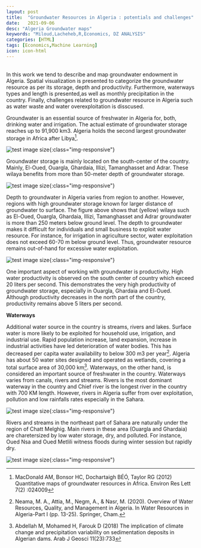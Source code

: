 ```yaml
---
layout: post
title:  "Groundwater Resources in Algeria : potentials and challenges"
date:   2021-09-06
desc: "Algeria Groundwater maps"
keywords: "Miloud,Lacheheb,R,Economics, DZ ANALYSIS"
categories: [HTML]
tags: [Economics,Machine Learning]
icon: icon-html
---
```

<br>
In this work we tend to describe and map groundwater endowment in Algeria. Spatial visualization is presented to categorize the groundwater resource as per its storage, depth and productivity. Furthermore, waterways types and length is presented,as well as monthly precipitation in the country. Finally, challenges related to groundwater resource in Algeria such as water waste and water overexploitation is disscused.

Groundwater is an essential source of freshwater in Algeria for, both, drinking water and irrigation. The actual estimate of groundwater storage reaches up to 91,900 km3. Algeria holds the second largest groundwater storage in Africa after Libya[^1]. 

![test image size](/Miloud_Lacheheb/static/assets/img/water1/gwstorage.png){:class="img-responsive"}

Groundwater storage is mainly located on the south-center of the country. Mainly, El-Oued, Ouargla, Ghardaia, Illizi, Tamanghasset and Adrar. These wilaya benefits from more than 50-meter depth of groundwater storage.

![test image size](/Miloud_Lacheheb/static/assets/img/water1/depthgw.png){:class="img-responsive"}

Depth to groundwater in Algeria varies from region to another. However, regions with high groundwater storage known for larger distance of groundwater to surface. The figure above shows that (yellow) wilaya such as El-Oued, Ouargla, Ghardaia, Illizi, Tamanghasset and Adrar groundwater is more than 250 meters below ground level. The depth to groundwater makes it difficult for individuals and small business to exploit water resource. For instance, for irrigation in agriculture sector, water exploitation does not exceed 60-70 m below ground level. Thus, groundwater resource remains out-of-hand for excessive water exploitation. 

![test image size](/Miloud_Lacheheb/static/assets/img/water1/gwprod.png){:class="img-responsive"}

One important aspect of working with groundwater is productivity. High water productivity is observed on the south center of country which exceed 20 liters per second. This demonstrates the very high productivity of groundwater storage, especially in Ouargla, Ghardaia and El-Oued. Although productivity decreases in the north part of the country, productivity remains above 5 liters per second.

**Waterways**

Additional water source in the country is streams, rivers and lakes. Surface water is more likely to be exploited for household use, irrigation, and industrial use. Rapid population increase, land expansion, increase in industrial activities have led deterioration of water bodies. This has decreased per capita water availability to below 300 m3 per year[^2]. Algeria has about 50 water sites designed and operated as wetlands,  covering a total surface area of 30,000 km[^3]. 
Waterways, on the other hand, is considered an important source of freshwater in the country. Waterways varies from canals, rivers and streams. Rivers is the most dominant waterway in the country and Chief river is the longest river in the country with 700 KM length. However, rivers in Algeria suffer from over exploitation, pollution and low rainfalls rates especially in the Sahara.  

![test image size](/Miloud_Lacheheb/static/assets/img/water1/Waterway.svg){:class="img-responsive"}

Rivers and streams in the northeast part of Sahara are naturally under the region of Chatt Melghig. Main rivers in these area (Ouargla and Ghardaia) are charetersized by low water storage, dry, and polluted. For instance, Oued Nsa and Oued Metlili witness floods during winter session but rapidly dry. 


![test image size](/Miloud_Lacheheb/static/assets/img/water1/Waterway1.svg){:class="img-responsive"}




[^1]:MacDonald AM, Bonsor HC, Dochartaigh BÉÓ, Taylor RG (2012) Quantitative maps of groundwater resources in Africa. Environ Res Lett 7(2) :024009

[^2]:Neama, M. A., Attia, M., Negm, A., & Nasr, M. (2020). Overview of Water Resources, Quality, and Management in Algeria. In Water Resources in Algeria-Part I (pp. 13-25). Springer, Cham.

[^3]:Abdellah M, Mohamed H, Farouk D (2018) The implication of climate change and precipitation variability on sedimentation deposits in Algerian dams. Arab J Geosci 11(23):733